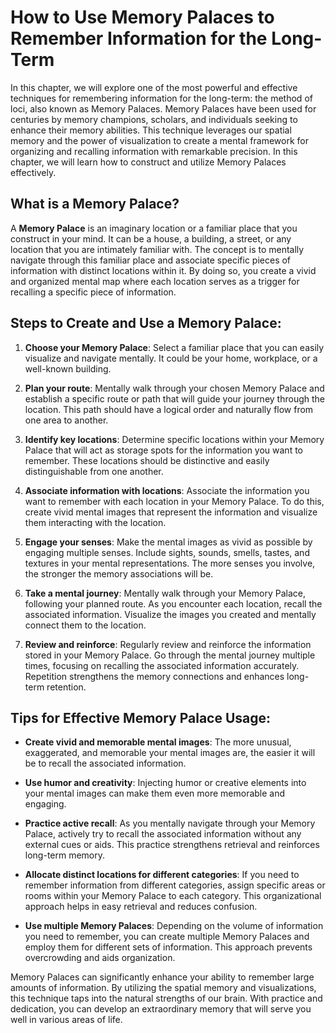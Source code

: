 How to Use Memory Palaces to Remember Information for the Long-Term
==============================================================================

In this chapter, we will explore one of the most powerful and effective techniques for remembering information for the long-term: the method of loci, also known as Memory Palaces. Memory Palaces have been used for centuries by memory champions, scholars, and individuals seeking to enhance their memory abilities. This technique leverages our spatial memory and the power of visualization to create a mental framework for organizing and recalling information with remarkable precision. In this chapter, we will learn how to construct and utilize Memory Palaces effectively.

What is a Memory Palace?
------------------------

A **Memory Palace** is an imaginary location or a familiar place that you construct in your mind. It can be a house, a building, a street, or any location that you are intimately familiar with. The concept is to mentally navigate through this familiar place and associate specific pieces of information with distinct locations within it. By doing so, you create a vivid and organized mental map where each location serves as a trigger for recalling a specific piece of information.

Steps to Create and Use a Memory Palace:
----------------------------------------

1. **Choose your Memory Palace**: Select a familiar place that you can easily visualize and navigate mentally. It could be your home, workplace, or a well-known building.

2. **Plan your route**: Mentally walk through your chosen Memory Palace and establish a specific route or path that will guide your journey through the location. This path should have a logical order and naturally flow from one area to another.

3. **Identify key locations**: Determine specific locations within your Memory Palace that will act as storage spots for the information you want to remember. These locations should be distinctive and easily distinguishable from one another.

4. **Associate information with locations**: Associate the information you want to remember with each location in your Memory Palace. To do this, create vivid mental images that represent the information and visualize them interacting with the location.

5. **Engage your senses**: Make the mental images as vivid as possible by engaging multiple senses. Include sights, sounds, smells, tastes, and textures in your mental representations. The more senses you involve, the stronger the memory associations will be.

6. **Take a mental journey**: Mentally walk through your Memory Palace, following your planned route. As you encounter each location, recall the associated information. Visualize the images you created and mentally connect them to the location.

7. **Review and reinforce**: Regularly review and reinforce the information stored in your Memory Palace. Go through the mental journey multiple times, focusing on recalling the associated information accurately. Repetition strengthens the memory connections and enhances long-term retention.

Tips for Effective Memory Palace Usage:
---------------------------------------

* **Create vivid and memorable mental images**: The more unusual, exaggerated, and memorable your mental images are, the easier it will be to recall the associated information.

* **Use humor and creativity**: Injecting humor or creative elements into your mental images can make them even more memorable and engaging.

* **Practice active recall**: As you mentally navigate through your Memory Palace, actively try to recall the associated information without any external cues or aids. This practice strengthens retrieval and reinforces long-term memory.

* **Allocate distinct locations for different categories**: If you need to remember information from different categories, assign specific areas or rooms within your Memory Palace to each category. This organizational approach helps in easy retrieval and reduces confusion.

* **Use multiple Memory Palaces**: Depending on the volume of information you need to remember, you can create multiple Memory Palaces and employ them for different sets of information. This approach prevents overcrowding and aids organization.

Memory Palaces can significantly enhance your ability to remember large amounts of information. By utilizing the spatial memory and visualizations, this technique taps into the natural strengths of our brain. With practice and dedication, you can develop an extraordinary memory that will serve you well in various areas of life.
